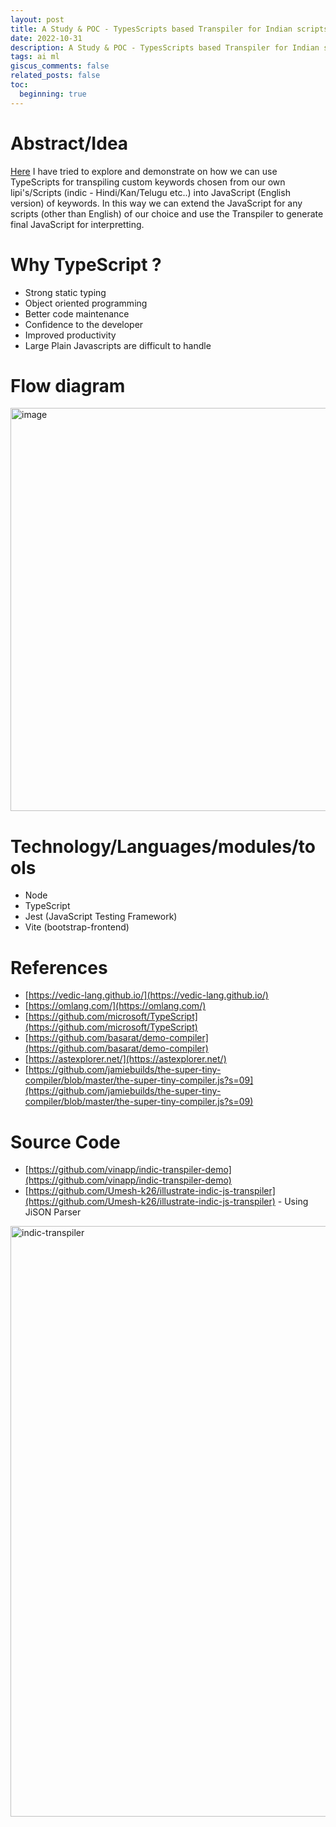 ```yaml
---
layout: post
title: A Study & POC - TypesScripts based Transpiler for Indian scripts
date: 2022-10-31
description: A Study & POC - TypesScripts based Transpiler for Indian scripts
tags: ai ml
giscus_comments: false
related_posts: false
toc:
  beginning: true
---
```


# Abstract/Idea
[Here](https://github.com/vinapp/indic-transpiler-demo) I have tried to explore and demonstrate on how we can use TypeScripts for transpiling custom keywords chosen from our own lipi's/Scripts (indic - Hindi/Kan/Telugu etc..) into JavaScript (English version) of keywords. In this way we can extend the JavaScript for any scripts (other than English) of our choice and use the Transpiler to generate final JavaScript for interpretting.

# Why TypeScript ?

  - Strong static typing
  - Object oriented programming
  - Better code maintenance
  - Confidence to the developer
  - Improved productivity
  - Large Plain Javascripts are difficult to handle

# Flow diagram
<img width="645" alt="image" src="https://github.com/vinapp/vinapp.github.io/assets/8567548/dd94ebc1-83da-413b-ab1a-03488cfd0e16">

# Technology/Languages/modules/tools

  - Node
  - TypeScript
  - Jest (JavaScript Testing Framework)
  - Vite (bootstrap-frontend)

# References
  - [https://vedic-lang.github.io/](https://vedic-lang.github.io/)
  - [https://omlang.com/](https://omlang.com/)
  - [https://github.com/microsoft/TypeScript](https://github.com/microsoft/TypeScript)
  - [https://github.com/basarat/demo-compiler](https://github.com/basarat/demo-compiler)
  - [https://astexplorer.net/](https://astexplorer.net/)
  - [https://github.com/jamiebuilds/the-super-tiny-compiler/blob/master/the-super-tiny-compiler.js?s=09](https://github.com/jamiebuilds/the-super-tiny-compiler/blob/master/the-super-tiny-compiler.js?s=09)

# Source Code
  - [https://github.com/vinapp/indic-transpiler-demo](https://github.com/vinapp/indic-transpiler-demo)
  - [https://github.com/Umesh-k26/illustrate-indic-js-transpiler](https://github.com/Umesh-k26/illustrate-indic-js-transpiler) - Using JiSON Parser

  <img width="945" alt="indic-transpiler" src="https://github.com/vinapp/vinapp.github.io/assets/8567548/3c77b1c0-d3ed-4571-ba51-b482f62942c5">
